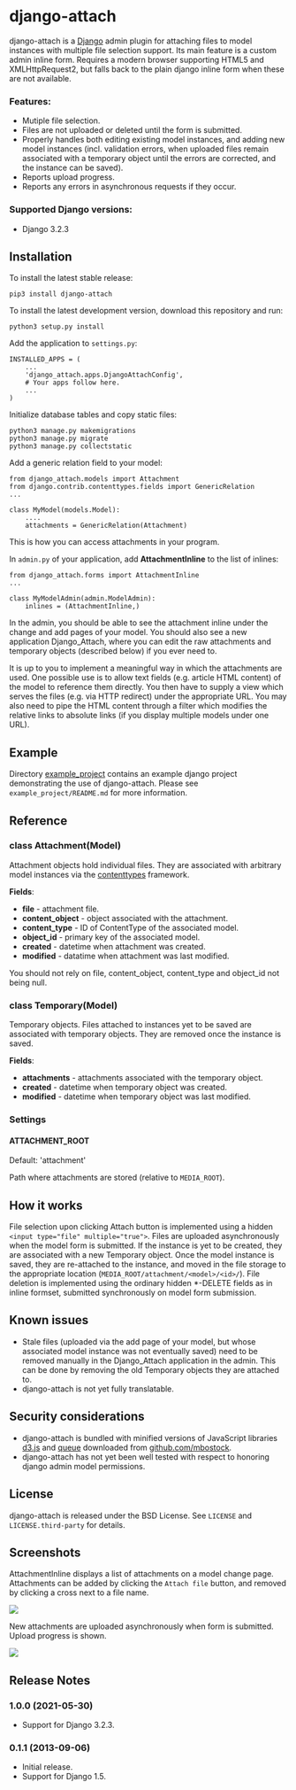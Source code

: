 django-attach
=============

django-attach is a [Django](https://www.djangoproject.com) admin plugin for
attaching files to model instances with multiple file selection support. Its main
feature is a custom admin inline form. Requires a modern browser supporting
HTML5 and XMLHttpRequest2, but falls back to the plain django inline form when
these are not available.

### Features:

* Mutiple file selection.
* Files are not uploaded or deleted until the form is submitted.
* Properly handles both editing existing model instances, and adding new
  model instances (incl. validation errors, when uploaded files remain
  associated with a temporary object until the errors are corrected,
  and the instance can be saved).
* Reports upload progress.
* Reports any errors in asynchronous requests if they occur.

### Supported Django versions:

* Django 3.2.3

Installation
------------

To install the latest stable release:

    pip3 install django-attach

To install the latest development version, download this repository and run:

    python3 setup.py install

Add the application to `settings.py`:

    INSTALLED_APPS = (
        ...
        'django_attach.apps.DjangoAttachConfig',
        # Your apps follow here.
        ...
    )

Initialize database tables and copy static files:

    python3 manage.py makemigrations
    python3 manage.py migrate
    python3 manage.py collectstatic

Add a generic relation field to your model:

    from django_attach.models import Attachment
    from django.contrib.contenttypes.fields import GenericRelation
    ...

    class MyModel(models.Model):
        ....
        attachments = GenericRelation(Attachment)

This is how you can access attachments in your program.

In `admin.py` of your application, add **AttachmentInline** to the list of
inlines:

    from django_attach.forms import AttachmentInline
    ...

    class MyModelAdmin(admin.ModelAdmin):
        inlines = (AttachmentInline,)

In the admin, you should be able to see the attachment inline under the
change and add pages of your model. You should also see a new application
Django_Attach, where you can edit the raw attachments and temporary objects
(described below) if you ever need to.

It is up to you to implement a meaningful way in which the attachments are
used. One possible use is to allow text fields (e.g. article HTML content)
of the model to reference them directly. You then have to supply a view
which serves the files (e.g. via HTTP redirect) under the appropriate URL.
You may also need to pipe the HTML content through a filter which modifies
the relative links to absolute links (if you display multiple models
under one URL).

Example
-------

Directory [example_project](example_project) contains an example
django project demonstrating the use of django-attach.
Please see `example_project/README.md` for more information.

Reference
---------

### class Attachment(Model)

Attachment objects hold individual files. They are associated with arbitrary
model instances via the
[contenttypes](https://docs.djangoproject.com/en/dev/ref/contrib/contenttypes/)
framework.

**Fields**:

- **file** - attachment file.
- **content_object** - object associated with the attachment.
- **content_type** - ID of ContentType of the associated model.
- **object_id** - primary key of the associated model.
- **created** - datetime when attachment was created.
- **modified** - datatime when attachment was last modified.

You should not rely on file, content\_object, content\_type and object\_id
not being null.

### class Temporary(Model)

Temporary objects. Files attached to instances yet to be saved are associated
with temporary objects. They are removed once the instance is saved.

**Fields**:

- **attachments** - attachments associated with the temporary object.
- **created** - datetime when temporary object was created.
- **modified** - datetime when temporary object was last modified.

### Settings

#### ATTACHMENT_ROOT

Default: 'attachment'

Path where attachments are stored (relative to `MEDIA_ROOT`).

How it works
------------

File selection upon clicking Attach button is implemented using a hidden
`<input type="file" multiple="true">`. Files are uploaded asynchronously
when the model form is submitted. If the instance is yet to be created,
they are associated with a new Temporary object. Once the model instance
is saved, they are re-attached to the instance, and moved in the file storage
to the appropriate location (`MEDIA_ROOT/attachment/<model>/<id>/`).
File deletion is implemented using the ordinary hidden \*-DELETE fields
as in inline formset, submitted synchronously on model form submission.

Known issues
------------

* Stale files (uploaded via the add page of your model, but whose associated
model instance was not eventually saved) need to be removed manually in the
Django_Attach application in the admin. This can be done by removing the old
Temporary objects they are attached to.
* django-attach is not yet fully translatable.

Security considerations
-----------------------

* django-attach is bundled with minified versions of JavaScript libraries
  [d3.js](http://d3js.org/) and [queue](https://github.com/mbostock/queue)
  downloaded from [github.com/mbostock](https://github.com/mbostock).
* django-attach has not yet been well tested with respect to honoring
  django admin model permissions.

License
-------

django-attach is released under the BSD License.
See `LICENSE` and `LICENSE.third-party` for details.

Screenshots
-----------

AttachmentInline displays a list of attachments on a model change page.
Attachments can be added by clicking the `Attach file` button, and removed
by clicking a cross next to a file name.

![](https://github.com/peterkuma/django-attach/raw/master/screenshots/1.png)

New attachments are uploaded asynchronously when form is submitted. Upload
progress is shown.

![](https://github.com/peterkuma/django-attach/raw/master/screenshots/2.png)

Release Notes
-------------

### 1.0.0 (2021-05-30)

- Support for Django 3.2.3.

### 0.1.1 (2013-09-06)

- Initial release.
- Support for Django 1.5.
